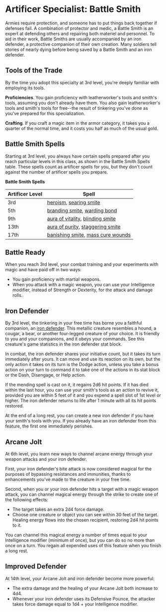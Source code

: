 # Artificer Specialist: Battle Smith
Armies require protection, and someone has to put things back together if defenses fail. A combination of protector and medic, a Battle Smith is an expert at defending others and repairing both materiel and personnel. To aid in their work, Battle Smiths are usually accompanied by an iron defender, a protective companion of their own creation. Many soldiers tell stories of nearly dying before being saved by a Battle Smith and an iron defender.

## Tools of the Trade
By the time you adopt this specialty at 3rd level, you're deeply familiar with employing its tools.

**Proficiencies**. You gain proficiency with leatherworker's tools and smith's tools, assuming you don't already have them. You also gain leatherworker's tools and smith's tools for free--the result of tinkering you've done as you've prepared for this specialization.

**Crafting**. If you craft a magic item in the armor category, it takes you a quarter of the normal time, and it costs you half as much of the usual gold.

## Battle Smith Spells
Starting at 3rd level, you always have certain spells prepared after you reach particular levels in this class, as shown in the Battle Smith Spells table. These spells count as artificer spells for you, but they don't count against the number of artificer spells you prepare.

**Battle Smith Spells**

Artificer Level | Spell
--------------- | -----
3rd | [heroism](../../Magic/Spells/heroism.md), [searing smite](../../Magic/Spells/searing-smite.md)
5th | [branding smite](../../Magic/Spells/branding-smite.md), [warding bond](../../Magic/Spells/warding-bond.md)
9th | [aura of vitality](../../Magic/Spells/aura-of-vitality.md), [blinding smite](../../Magic/Spells/blinding-smite.md)
13th | [aura of purity](../../Magic/Spells/aura-of-purity.md), [staggering smite](../../Magic/Spells/staggering-smite.md)
17th | [banishing smite](../../Magic/Spells/banishing-smite.md), [mass cure wounds](../../Magic/Spells/mass-cure-wounds.md)

## Battle Ready
When you reach 3rd level, your combat training and your experiments with magic and have paid off in two ways:

* You gain proficiency with martial weapons.
* When you attack with a magic weapon, you can use your Intelligence modifier, instead of Strength or Dexterity, for the attack and damage rolls.

## Iron Defender
By 3rd level, the tinkering in your free time has borne you a faithful companion, an [iron defender](../../Creatures/IronDefender.md). This metallic creature resembles a hound, a cougar, a bear, or another four-legged creature of your choice. It is friendly to you and your companions, and it obeys your commands. See this creature's game statistics in the iron defender stat block.

In combat, the iron defender shares your initiative count, but it takes its turn immediately after yours. It can move and use its reaction on its own, but the only action it takes on its turn is the Dodge action, unless you take a bonus action on your turn to command it to take one of the actions in its stat block or the Dash, Disengage, or Help action.

If the mending spell is cast on it, it regains 2d6 hit points. If it has died within the last hour, you can use your smith's tools as an action to revive it, provided you are within 5 feet of it and you expend a spell slot of 1st level or higher. The iron defender returns to life after 1 minute with all its hit points restored.

At the end of a long rest, you can create a new iron defender if you have your smith's tools with you. If you already have an iron defender from this feature, the first one immediately perishes.

## Arcane Jolt
At 6th level, you learn new ways to channel arcane energy through your weapon attacks and your iron defender.

First, your iron defender's bite attack is now considered magical for the purposes of bypassing resistances and immunities, thanks to enhancements you've made to the creature in your free time.

Second, when you or your iron defender hits a target with a magic weapon attack, you can channel magical energy through the strike to create one of the following effects:

* The target takes an extra 2d4 force damage.
* Choose one creature or object you can see within 30 feet of the target. Healing energy flows into the chosen recipient, restoring 2d4 hit points to it.

You can channel this magical energy a number of times equal to your Intelligence modifier (minimum of once), but you can do so no more than once on a turn. You regain all expended uses of this feature when you finish a long rest.

## Improved Defender
At 14th level, your Arcane Jolt and iron defender become more powerful:

* The extra damage and the healing of your Arcane Jolt both increase to 4d4.
* Whenever your iron defender uses its Defensive Pounce, the attacker takes force damage equal to 1d4 + your Intelligence modifier.
